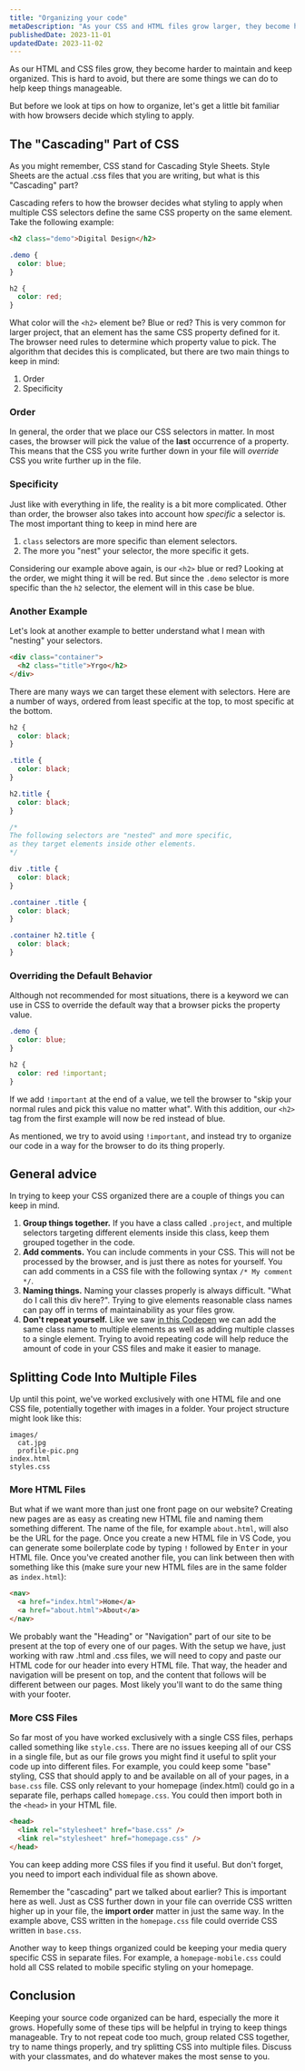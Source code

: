```yaml
---
title: "Organizing your code"
metaDescription: "As your CSS and HTML files grow larger, they become harder to manage and maintain. This is a short article on how to split your code into multiple files to help keep things more organized."
publishedDate: 2023-11-01
updatedDate: 2023-11-02
---
```


As our HTML and CSS files grow, they become harder to maintain and keep organized. This is hard to avoid, but there are some things we can do to help keep things manageable.

But before we look at tips on how to organize, let's get a little bit familiar with how browsers decide which styling to apply.

## The "Cascading" Part of CSS

As you might remember, CSS stand for Cascading Style Sheets. Style Sheets are the actual .css files that you are writing, but what is this "Cascading" part?

Cascading refers to how the browser decides what styling to apply when multiple CSS selectors define the same CSS property on the same element. Take the following example:

```html
<h2 class="demo">Digital Design</h2>
```

```css
.demo {
  color: blue;
}

h2 {
  color: red;
}
```

What color will the `<h2>` element be? Blue or red? This is very common for larger project, that an element has the same CSS property defined for it. The browser need rules to determine which property value to pick. The algorithm that decides this is complicated, but there are two main things to keep in mind:

1. Order
1. Specificity

### Order

In general, the order that we place our CSS selectors in matter. In most cases, the browser will pick the value of the **last** occurrence of a property. This means that the CSS you write further down in your file will _override_ CSS you write further up in the file.

### Specificity

Just like with everything in life, the reality is a bit more complicated. Other than order, the browser also takes into account how _specific_ a selector is. The most important thing to keep in mind here are

1. `class` selectors are more specific than element selectors.
1. The more you "nest" your selector, the more specific it gets.

Considering our example above again, is our `<h2>` blue or red? Looking at the order, we might thing it will be red. But since the `.demo` selector is more specific than the `h2` selector, the element will in this case be blue.

### Another Example

Let's look at another example to better understand what I mean with "nesting" your selectors.

```html
<div class="container">
  <h2 class="title">Yrgo</h2>
</div>
```

There are many ways we can target these element with selectors. Here are a number of ways, ordered from least specific at the top, to most specific at the bottom.

```css
h2 {
  color: black;
}

.title {
  color: black;
}

h2.title {
  color: black;
}

/*
The following selectors are "nested" and more specific,
as they target elements inside other elements.
*/

div .title {
  color: black;
}

.container .title {
  color: black;
}

.container h2.title {
  color: black;
}
```

### Overriding the Default Behavior

Although not recommended for most situations, there is a keyword we can use in CSS to override the default way that a browser picks the property value.

```css
.demo {
  color: blue;
}

h2 {
  color: red !important;
}
```

If we add `!important` at the end of a value, we tell the browser to "skip your normal rules and pick this value no matter what". With this addition, our `<h2>` tag from the first example will now be red instead of blue.

As mentioned, we try to avoid using `!important`, and instead try to organize our code in a way for the browser to do its thing properly.

## General advice

In trying to keep your CSS organized there are a couple of things you can keep in mind.

1. **Group things together.** If you have a class called `.project`, and multiple selectors targeting different elements inside this class, keep them grouped together in the code.
1. **Add comments.** You can include comments in your CSS. This will not be processed by the browser, and is just there as notes for yourself. You can add comments in a CSS file with the following syntax `/* My comment */`.
1. **Naming things.** Naming your classes properly is always difficult. "What do I call this div here?". Trying to give elements reasonable class names can pay off in terms of maintainability as your files grow.
1. **Don't repeat yourself.** Like we saw [in this Codepen](https://codepen.io/whitefluffy/pen/xxMbmKm) we can add the same class name to multiple elements as well as adding multiple classes to a single element. Trying to avoid repeating code will help reduce the amount of code in your CSS files and make it easier to manage.

## Splitting Code Into Multiple Files

Up until this point, we've worked exclusively with one HTML file and one CSS file, potentially together with images in a folder. Your project structure might look like this:

```
images/
  cat.jpg
  profile-pic.png
index.html
styles.css
```

### More HTML Files

But what if we want more than just one front page on our website? Creating new pages are as easy as creating new HTML file and naming them something different. The name of the file, for example `about.html`, will also be the URL for the page. Once you create a new HTML file in VS Code, you can generate some boilerplate code by typing `!` followed by <kbd>Enter</kbd> in your HTML file. Once you've created another file, you can link between then with something like this (make sure your new HTML files are in the same folder as `index.html`):

```html
<nav>
  <a href="index.html">Home</a>
  <a href="about.html">About</a>
</nav>
```

We probably want the "Heading" or "Navigation" part of our site to be present at the top of every one of our pages. With the setup we have, just working with raw .html and .css files, we will need to copy and paste our HTML code for our header into every HTML file. That way, the header and navigation will be present on top, and the content that follows will be different between our pages. Most likely you'll want to do the same thing with your footer.

### More CSS Files

So far most of you have worked exclusively with a single CSS files, perhaps called something like `style.css`. There are no issues keeping all of our CSS in a single file, but as our file grows you might find it useful to split your code up into different files. For example, you could keep some "base" styling, CSS that should apply to and be available on all of your pages, in a `base.css` file.
CSS only relevant to your homepage (index.html) could go in a separate file, perhaps called `homepage.css`. You could then import both in the `<head>` in your HTML file.

```html
<head>
  <link rel="stylesheet" href="base.css" />
  <link rel="stylesheet" href="homepage.css" />
</head>
```

You can keep adding more CSS files if you find it useful. But don't forget, you need to import each individual file as shown above.

Remember the "cascading" part we talked about earlier? This is important here as well. Just as CSS further down in your file can override CSS written higher up in your file, the **import order** matter in just the same way. In the example above, CSS written in the `homepage.css` file could override CSS written in `base.css`.

Another way to keep things organized could be keeping your media query specific CSS in separate files. For example, a `homepage-mobile.css` could hold all CSS related to mobile specific styling on your homepage.

## Conclusion

Keeping your source code organized can be hard, especially the more it grows. Hopefully some of these tips will be helpful in trying to keep things manageable. Try to not repeat code too much, group related CSS together, try to name things properly, and try splitting CSS into multiple files. Discuss with your classmates, and do whatever makes the most sense to you.
